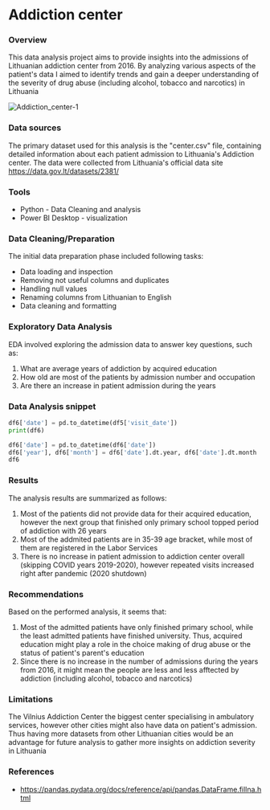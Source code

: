 # Addiction center

### Overview

This data analysis project aims to provide insights into the admissions of Lithuanian addiction center from 2016. By analyzing various aspects of the patient's data I aimed to identify trends and gain a deeper understanding of the severity of drug abuse (including alcohol, tobacco and narcotics) in Lithuania 

![Addiction_center-1](https://github.com/szubaviciute/Addcition-Center/assets/159541216/7595be9e-b48c-4f50-a806-d4e19ab238db)

### Data sources

The primary dataset used for this analysis is the "center.csv" file, containing detailed information about each patient admission to Lithuania's Addiction center. The data were collected from Lithuania's official data site https://data.gov.lt/datasets/2381/

### Tools

- Python - Data Cleaning and analysis
- Power BI Desktop - visualization

### Data Cleaning/Preparation

The initial data preparation phase included following tasks:

- Data loading and inspection
- Removing not useful columns and duplicates
- Handling null values
- Renaming columns from Lithuanian to English
- Data cleaning and formatting

### Exploratory Data Analysis

EDA involved exploring the admission data to answer key questions, such as:

1. What are average years of addiction by acquired education
2. How old are most of the patients by admission number and occupation 
3. Are there an increase in patient admission during the years

### Data Analysis snippet

``` py
df6['date'] = pd.to_datetime(df5['visit_date'])
print(df6)

df6['date'] = pd.to_datetime(df6['date'])
df6['year'], df6['month'] = df6['date'].dt.year, df6['date'].dt.month
df6
```

### Results

The analysis results are summarized as follows:

1. Most of the patients did not provide data for their acquired education, however the next group that finished only primary school topped period of addiction with 26 years
2. Most of the addmited patients are in 35-39 age bracket, while most of them are registered in the Labor Services
3. There is no increase in patient admission to addiction center overall (skipping COVID years 2019-2020), however repeated visits increased right after pandemic (2020 shutdown)

### Recommendations

Based on the performed analysis, it seems that:

1. Most of the admitted patients have only finished primary school, while the least admitted patients have finished university. Thus, acquired education might play a role in the choice making of drug abuse or the status of patient's parent's education
2. Since there is no increase in the number of admissions during the years from 2016, it might mean the people are less and less afftected by addiction (including alcohol, tobacco and narcotics)
   
### Limitations

The Vilnius Addiction Center the biggest center specialising in ambulatory services, however other cities might also have data on patient's admission. Thus having more datasets from other Lithuanian cities would be an advantage for future analysis to gather more insights on addiction severity in Lithuania

### References

- https://pandas.pydata.org/docs/reference/api/pandas.DataFrame.fillna.html
